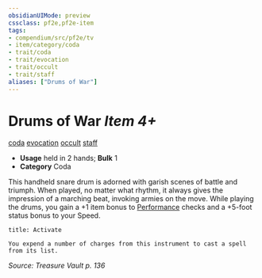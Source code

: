 ```yaml
---
obsidianUIMode: preview
cssclass: pf2e,pf2e-item
tags:
- compendium/src/pf2e/tv
- item/category/coda
- trait/coda
- trait/evocation
- trait/occult
- trait/staff
aliases: ["Drums of War"]
---
```

# Drums of War *Item 4+*  
[coda](rules/traits/coda-tv.md "Coda Item Trait")  [evocation](rules/traits/evocation.md "Evocation School Trait")  [occult](rules/traits/occult.md "Occult Tradition Trait")  [staff](rules/traits/staff.md "Staff Item Trait")  

- **Usage** held in 2 hands; **Bulk** 1
- **Category** Coda

This handheld snare drum is adorned with garish scenes of battle and triumph. When played, no matter what rhythm, it always gives the impression of a marching beat, invoking armies on the move. While playing the drums, you gain a +1 item bonus to [Performance](compendium/skills.md#Performance) checks and a +5-foot status bonus to your Speed.

```ad-embed-ability
title: Activate

You expend a number of charges from this instrument to cast a spell from its list.
```

*Source: Treasure Vault p. 136*